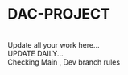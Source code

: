 # DAC-PROJECT

<br>
Update all your work here...
<br>
UPDATE DAILY...
<br>
Checking Main , Dev branch rules
